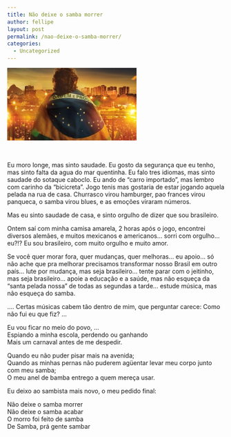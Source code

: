 ```yaml
---
title: Não deixe o samba morrer
author: fellipe
layout: post
permalink: /nao-deixe-o-samba-morrer/
categories:
  - Uncategorized
---
```

[<img alt="BsHfhIdIQAAj1LB" src="/img/posts/2014/07/BsHfhIdIQAAj1LB-300x168.jpg"  />][1]

&nbsp;

Eu moro longe, mas sinto saudade. Eu gosto da segurança que eu tenho, mas sinto falta da agua do mar quentinha. Eu falo tres idiomas, mas sinto saudade do sotaque caboclo. Eu ando de &#8220;carro importado&#8221;, mas lembro com carinho da &#8220;bicicreta&#8221;. Jogo tenis mas gostaria de estar jogando aquela pelada na rua de casa. Churrasco virou hamburger, pao frances virou panqueca, o samba virou blues, e as emoções viraram números.

Mas eu sinto saudade de casa, e sinto orgulho de dizer que sou brasileiro.

Ontem saí com minha camisa amarela, 2 horas após o jogo, encontrei diversos alemães, e muitos mexicanos e americanos&#8230; sorri com orgulho&#8230; eu?!? Eu sou brasileiro, com muito orgulho e muito amor.

Se você quer morar fora, quer mudanças, quer melhoras&#8230; eu apoio&#8230; só não ache que pra melhorar precisamos transformar nosso Brasil em outro país&#8230; lute por mudança, mas seja brasileiro&#8230; tente parar com o jeitinho, mas seja brasileiro&#8230; apoie a educação e a saúde, mas não esqueça da &#8220;santa pelada nossa&#8221; de todas as segundas a tarde&#8230; estude música, mas não esqueça do samba.

&#8230;. Certas músicas cabem tão dentro de mim, que perguntar carece: Como não fui eu que fiz? &#8230;

Eu vou ficar no meio do povo, &#8230;  
Espiando a minha escola, perdendo ou ganhando  
Mais um carnaval antes de me despedir.

Quando eu não puder pisar mais na avenida;  
Quando as minhas pernas não puderem agüentar levar meu corpo junto com meu samba;  
O meu anel de bamba entrego a quem mereça usar.

Eu deixo ao sambista mais novo, o meu pedido final:

<span style="font-size: 1em;">Não deixe o samba morrer<br /> </span><span style="font-size: 1em;">Não deixe o samba acabar<br /> </span><span style="font-size: 1em;">O morro foi feito de samba<br /> </span><span style="font-size: 1em;">De Samba, prá gente sambar</span>

 [1]: /img/posts/2014/07/BsHfhIdIQAAj1LB.jpg